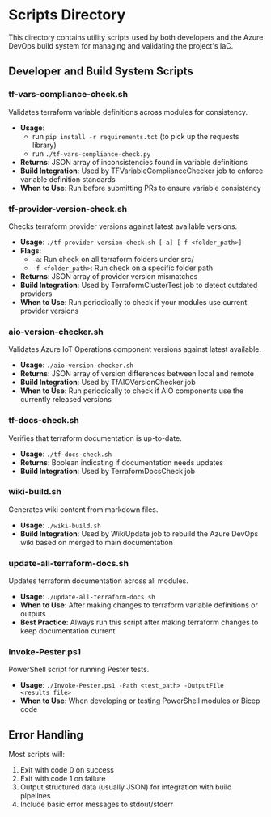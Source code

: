 # Scripts Directory

This directory contains utility scripts used by both developers and the
Azure DevOps build system for managing and validating the project's IaC.

## Developer and Build System Scripts

### tf-vars-compliance-check.sh

Validates terraform variable definitions across modules for consistency.

- **Usage**:
  - run `pip install -r requirements.tct` (to pick up the requests library)
  - run `./tf-vars-compliance-check.py`
- **Returns**: JSON array of inconsistencies found in variable definitions
- **Build Integration**: Used by TFVariableComplianceChecker job to enforce variable definition standards
- **When to Use**: Run before submitting PRs to ensure variable consistency

### tf-provider-version-check.sh

Checks terraform provider versions against latest available versions.

- **Usage**: `./tf-provider-version-check.sh [-a] [-f <folder_path>]`
- **Flags**:
  - `-a`: Run check on all terraform folders under src/
  - `-f <folder_path>`: Run check on a specific folder path
- **Returns**: JSON array of provider version mismatches
- **Build Integration**: Used by TerraformClusterTest job to detect outdated providers
- **When to Use**: Run periodically to check if your modules use current provider versions

### aio-version-checker.sh

Validates Azure IoT Operations component versions against latest available.

- **Usage**: `./aio-version-checker.sh`
- **Returns**: JSON array of version differences between local and remote
- **Build Integration**: Used by TfAIOVersionChecker job
- **When to Use**: Run periodically to check if AIO components use the currently released versions

### tf-docs-check.sh

Verifies that terraform documentation is up-to-date.

- **Usage**: `./tf-docs-check.sh`
- **Returns**: Boolean indicating if documentation needs updates
- **Build Integration**: Used by TerraformDocsCheck job

### wiki-build.sh

Generates wiki content from markdown files.

- **Usage**: `./wiki-build.sh`
- **Build Integration**: Used by WikiUpdate job to rebuild the Azure DevOps wiki based on merged to main documentation

### update-all-terraform-docs.sh

Updates terraform documentation across all modules.

- **Usage**: `./update-all-terraform-docs.sh`
- **When to Use**: After making changes to terraform variable definitions or outputs
- **Best Practice**: Always run this script after making terraform changes to keep documentation current

### Invoke-Pester.ps1

PowerShell script for running Pester tests.

- **Usage**: `./Invoke-Pester.ps1 -Path <test_path> -OutputFile <results_file>`
- **When to Use**: When developing or testing PowerShell modules or Bicep code

## Error Handling

Most scripts will:

1. Exit with code 0 on success
2. Exit with code 1 on failure
3. Output structured data (usually JSON) for integration with build pipelines
4. Include basic error messages to stdout/stderr
